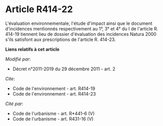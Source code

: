 # Article R414-22

L'évaluation environnementale, l'étude d'impact ainsi que le document d'incidences mentionnés respectivement au 1°, 3° et 4°
du I de l'article R. 414-19 tiennent lieu de dossier d'évaluation des incidences Natura 2000 s'ils satisfont aux
prescriptions de l'article R. 414-23.

**Liens relatifs à cet article**

_Modifié par_:

  - Décret n°2011-2019 du 29 décembre 2011 - art. 2

_Cite_:

  - Code de l'environnement - art. R414-19
  - Code de l'environnement - art. R414-23

_Cité par_:

  - Code de l'urbanisme - art. R*441-6 (V)
  - Code de l'urbanisme - art. R431-16 (V)
